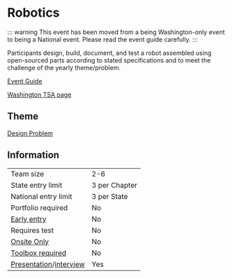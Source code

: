 # Robotics

::: warning
This event has been moved from a being Washington-only event to being a National event. Please read the event guide carefully.
:::

Participants design, build, document, and test a robot assembled using open-sourced parts according to stated specifications and to meet the challenge of the yearly theme/problem.

[Event Guide](https://lwsd.sharepoint.com/:b:/r/sites/GR-JHS-TechnologyStudentAssociation-SCA/Shared%20Documents/2024-25/Event%20Guides/HS%20-%20Robotics.pdf)

[Washington TSA page](https://www.washingtontsa.org/high-school-events/robotics)

## Theme

[Design Problem](https://tsaweb.org/docs/default-source/competitions/themes-and-problems-2024-2025/robotics-2025_design-problem.pdf?sfvrsn=23a81353_2)

## Information

|                                              |               |
| -------------------------------------------- | ------------- |
| Team size                                    | 2-6           |
| State entry limit                            | 3 per Chapter |
| National entry limit                         | 3 per State   |
| Portfolio required                           | No            |
| [Early entry](/#terms)                       | No            |
| Requires test                                | No            |
| [Onsite Only](/#terms)                       | No            |
| [Toolbox required](/#terms)                  | No            |
| [Presentation](/#terms)/[interview](/#terms) | Yes           |
